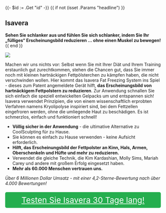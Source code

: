 {{- $id := .Get "id" -}}
{{ if not (isset .Params "headline") }}
## Isavera

**Sehen Sie schlanker aus und fühlen Sie sich schlanker, indem Sie Ihr „fülliges“ Erscheinungsbild reduzieren ... ohne einen Muskel zu bewegen!**
{{ end }}

[![](/list/isavera-title.jpg)](https://t.gadgetadvisers.com/click/{{$id}})

Machen wir uns nichts vor: Selbst wenn Sie mit Ihrer Diät und Ihrem Training erstaunlich gut zurechtkommen, stehen die Chancen gut, dass Sie immer noch mit kleinen hartnäckigen Fettpölsterchen zu kämpfen haben, die nicht verschwinden wollen. Hier kommt das Isavera Fat Freezing System ins Spiel - dieses zum Patent angemeldete Gerät hilft, **das Erscheinungsbild von hartnäckigem Fettpolstern zu reduzieren**. Zur Anwendung schnallen Sie sich einfach die speziell entwickelten Gelpacks um und entspannen sich! Isavera verwendet Prinzipien, die von einem wissenschaftlich erprobten Verfahren namens Kryolipolyse inspiriert sind, bei dem Fettzellen eingefroren werden, ohne die umliegende Haut zu beschädigen. Es ist schmerzlos, einfach und funktioniert schnell!

- **Völlig sicher in der Anwendung** - die ultimative Alternative zu CoolSculpting für zu Hause.
- Sie können es einfach zu Hause verwenden - keine Aufsicht erforderlich.
- **Hilft, das Erscheinungsbild der Fettpolster an Kinn, Hals, Armen, Oberschenkeln und Hüfte und mehr zu reduzieren.**
- Verwendet die gleiche Technik, die Kim Kardashian, Molly Sims, Mariah Carey und andere mit großem Erfolg eingesetzt haben.
- **Mehr als 60.000 Menschen vertrauen uns.**

*Über 6 Millionen Dollar Umsatz - mit einer 4,2-Sterne-Bewertung nach über 4.000 Bewertungen!*

<a href="(https://t.gadgetadvisers.com/click/{{$id}})" style="color: white;">
   <div style="text-align:center;background-color:#25ae4e;margin-bottom:20px;margin-top:20px;width: 100%;-webkit-border-radius: 5px;">
      <div style="color: white; padding: 10px;font-size: 26px;">
      Testen Sie Isavera 30 Tage lang!
      </div>
   </div>
</a>